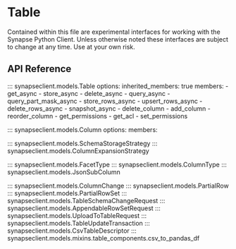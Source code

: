 # Table

Contained within this file are experimental interfaces for working with the Synapse Python
Client. Unless otherwise noted these interfaces are subject to change at any time. Use
at your own risk.

## API Reference

::: synapseclient.models.Table
    options:
        inherited_members: true
        members:
        - get_async
        - store_async
        - delete_async
        - query_async
        - query_part_mask_async
        - store_rows_async
        - upsert_rows_async
        - delete_rows_async
        - snapshot_async
        - delete_column
        - add_column
        - reorder_column
        - get_permissions
        - get_acl
        - set_permissions

::: synapseclient.models.Column
    options:
        members:

::: synapseclient.models.SchemaStorageStrategy
::: synapseclient.models.ColumnExpansionStrategy

::: synapseclient.models.FacetType
::: synapseclient.models.ColumnType
::: synapseclient.models.JsonSubColumn


::: synapseclient.models.ColumnChange
::: synapseclient.models.PartialRow
::: synapseclient.models.PartialRowSet
::: synapseclient.models.TableSchemaChangeRequest
::: synapseclient.models.AppendableRowSetRequest
::: synapseclient.models.UploadToTableRequest
::: synapseclient.models.TableUpdateTransaction
::: synapseclient.models.CsvTableDescriptor
::: synapseclient.models.mixins.table_components.csv_to_pandas_df
